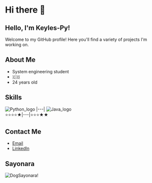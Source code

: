# Hi there 👋
## Hello, I'm Keyles-Py!

Welcome to my GitHub profile! Here you'll find a variety of projects I'm working on.

## About Me
- System engineering student
- 🇨🇴
- 24 years old

## Skills
![Python_logo](https://i.imgur.com/i061IDa.png) |---| ![Java_logo](https://i.imgur.com/6g2iAB3.png) <br>
⭐⭐⭐⭐★|---|⭐⭐⭐★★

## Contact Me
- [Email](mailto:keynerismo@gmail.com)
- [LinkedIn](https://www.linkedin.com/in/keinermendoza/)

## Sayonara
![DogSayonara!](https://i.imgur.com/NEdsmYR.gif)
